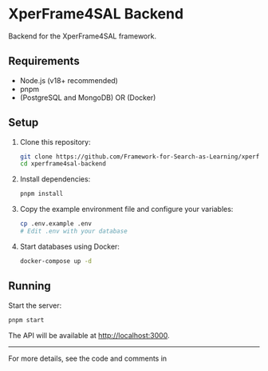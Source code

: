 # XperFrame4SAL Backend

Backend for the XperFrame4SAL framework.

## Requirements

- Node.js (v18+ recommended)
- pnpm
- (PostgreSQL and MongoDB)  OR (Docker)

## Setup

1. Clone this repository:
    ```sh
    git clone https://github.com/Framework-for-Search-as-Learning/xperframe4sal-backend.git
    cd xperframe4sal-backend
    ```

2. Install dependencies:
    ```sh
    pnpm install
    ```

3. Copy the example environment file and configure your variables:
    ```sh
    cp .env.example .env
    # Edit .env with your database
    ```

4. Start databases using Docker:
    ```sh
    docker-compose up -d
    ```

## Running

Start the server:
```sh
pnpm start
```

The API will be available at [http://localhost:3000](http://localhost:3000).

---
For more details, see the code and comments in
